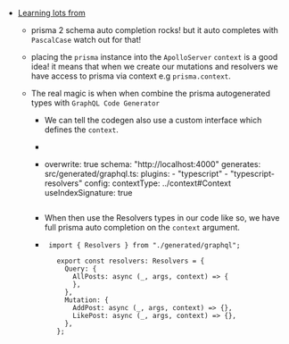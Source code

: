---
---

- [Learning lots from](https://medium.com/geekculture/how-to-setup-full-stack-apollo-gql-codegen-prisma-2-0-typescript-react-part-1-the-backend-e9eae9518dc9)

  - prisma 2 schema auto completion rocks! but it auto completes with `PascalCase` watch out for that!
  - placing the `prisma` instance into the `ApolloServer` `context` is a good idea! it means that when we create our mutations and resolvers we have access to prisma via context e.g `prisma.context`.
  - The real magic is when when combine the prisma autogenerated types with `GraphQL Code Generator`

    - We can tell the codegen also use a custom interface which defines the `context`.
    - ```

      ```
    - overwrite: true
      schema: "http://localhost:4000"
      generates:
      src/generated/graphql.ts:
      plugins: - "typescript" - "typescript-resolvers"
      config:
      contextType: ../context#Context
      useIndexSignature: true
      ```

      ```
    - When then use the Resolvers types in our code like so, we have full prisma auto completion on the `context` argument.
    - ```
       import { Resolvers } from "./generated/graphql";

         export const resolvers: Resolvers = {
           Query: {
             AllPosts: async (_, args, context) => {
             },
           },
           Mutation: {
             AddPost: async (_, args, context) => {},
             LikePost: async (_, args, context) => {},
           },
         };
      ```
